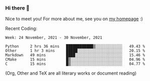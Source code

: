 ### Hi there 👋

Nice to meet you! For more about me, see you on [my homepage](https://jiayipan.me) :)


Recent Coding:
<!--START_SECTION:waka-->
```text
Week: 24 November, 2021 - 30 November, 2021

Python     2 hrs 36 mins   ████████████▒░░░░░░░░░░░░   49.43 % 
Other      1 hr 3 mins     █████░░░░░░░░░░░░░░░░░░░░   20.15 % 
Markdown   49 mins         ████░░░░░░░░░░░░░░░░░░░░░   15.46 % 
CMake      15 mins         █▒░░░░░░░░░░░░░░░░░░░░░░░   04.96 % 
C          15 mins         █▒░░░░░░░░░░░░░░░░░░░░░░░   04.77 % 
```
<!--END_SECTION:waka-->
(Org, Other and TeX are all literary works or document reading)
